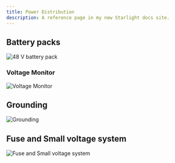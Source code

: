 ```yaml
---
title: Power Distribution
description: A reference page in my new Starlight docs site.
---
```


## Battery packs
![48 V battery pack](../../../../../assets/hardware/GoKartV1/IMG_0757.JPG)

### Voltage Monitor
![Voltage Monitor](../../../../../assets/hardware/GoKartV1/IMG_0780.JPG)

## Grounding
![Grounding](../../../../../assets/hardware/GoKartV1/IMG_0865.JPG)

## Fuse and Small voltage system
![Fuse and Small voltage system](../../../../../assets/hardware/GoKartV1/IMG_0866.JPG)



